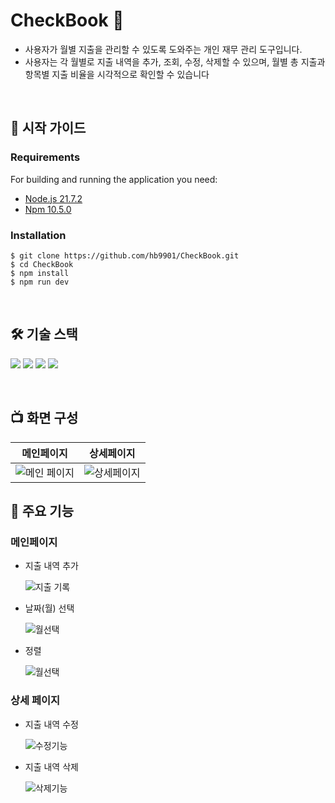 # CheckBook 📒
* 사용자가 월별 지출을 관리할 수 있도록 도와주는 개인 재무 관리 도구입니다.
* 사용자는 각 월별로 지출 내역을 추가, 조회, 수정, 삭제할 수 있으며, 월별 총 지출과 항목별 지출 비율을 시각적으로 확인할 수 있습니다

<br />

## 📖 시작 가이드

### Requirements
For building and running the application you need:
* [Node.js 21.7.2](https://nodejs.org/en/blog/release/v21.7.2)
* [Npm 10.5.0](https://www.npmjs.com/package/npm/v/10.5.0)

### Installation
```
$ git clone https://github.com/hb9901/CheckBook.git
$ cd CheckBook
$ npm install
$ npm run dev
```

<br />

## 🛠️ 기술 스택
<img src="https://img.shields.io/badge/HTML5-E34F26?style=for-the-badge&logo=HTML5&logoColor=white"> <img src="https://img.shields.io/badge/CSS3-1572B6?style=for-the-badge&logo=CSS3&logoColor=white"> <img src="https://img.shields.io/badge/Javascript-F7DF1E?style=for-the-badge&logo=Javascript&logoColor=black"> <img src="https://img.shields.io/badge/React-61DAFB?style=for-the-badge&logo=React&logoColor=black">

<br />

## 📺 화면 구성
|메인페이지|상세페이지|
|---|---|
|![메인 페이지](https://github.com/hb9901/CheckBook/assets/50387658/03b61c19-2ac3-4e8d-b93b-547da3acb74f)|![상세페이지](https://github.com/hb9901/CheckBook/assets/50387658/e9447f13-04fe-4fde-ba84-e2ca7eb976f9)|


## 📝 주요 기능

### 메인페이지
 
* 지출 내역 추가

  ![지출 기록](https://github.com/hb9901/CheckBook/assets/50387658/2f64110e-e1c2-4106-91c5-e19343bace5e)


* 날짜(월) 선택
  
  ![월선택](https://github.com/hb9901/CheckBook/assets/50387658/fcfb07e1-5dcc-46d0-8a10-58c9913fb616)

* 정렬

  ![월선택](https://github.com/hb9901/CheckBook/assets/50387658/fba7eb41-fde8-445f-94e7-81e00c2e90f4)

### 상세 페이지

* 지출 내역 수정

  ![수정기능](https://github.com/hb9901/CheckBook/assets/50387658/1f7abfda-076d-4373-869a-f885e53ffd8f)


* 지출 내역 삭제

  ![삭제기능](https://github.com/hb9901/CheckBook/assets/50387658/4a753888-f4e9-4ca9-96b0-4eeb99485eb4)

<br />

